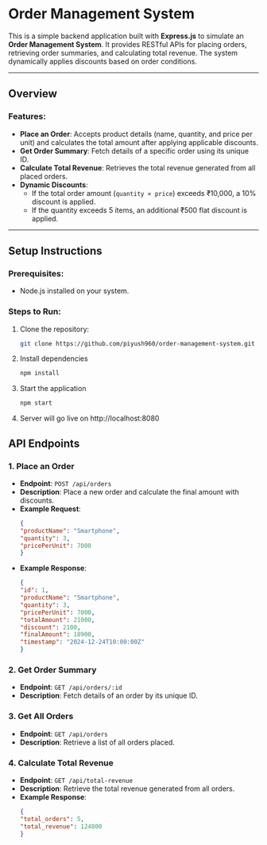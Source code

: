 # Order Management System

This is a simple backend application built with **Express.js** to simulate an **Order Management System**. It provides RESTful APIs for placing orders, retrieving order summaries, and calculating total revenue. The system dynamically applies discounts based on order conditions.

---

## Overview

### Features:
- **Place an Order**: Accepts product details (name, quantity, and price per unit) and calculates the total amount after applying applicable discounts.
- **Get Order Summary**: Fetch details of a specific order using its unique ID.
- **Calculate Total Revenue**: Retrieves the total revenue generated from all placed orders.
- **Dynamic Discounts**:
  - If the total order amount (`quantity × price`) exceeds ₹10,000, a 10% discount is applied.
  - If the quantity exceeds 5 items, an additional ₹500 flat discount is applied.

---

## Setup Instructions

### Prerequisites:
- Node.js installed on your system.

### Steps to Run:
1. Clone the repository:
   ```bash
   git clone https://github.com/piyush960/order-management-system.git
   ```
2. Install dependencies
    ```bash
    npm install
    ```
3. Start the application
    ```bash
    npm start
    ```
4. Server will go live on http://localhost:8080

## API Endpoints

### 1. **Place an Order**
- **Endpoint**: `POST /api/orders`
- **Description**: Place a new order and calculate the final amount with discounts.
- **Example Request**:
    ```json
    {
    "productName": "Smartphone",
    "quantity": 3,
    "pricePerUnit": 7000
    }
    ```
- **Example Response**:
    ```json
    {
    "id": 1,
    "productName": "Smartphone",
    "quantity": 3,
    "pricePerUnit": 7000,
    "totalAmount": 21000,
    "discount": 2100,
    "finalAmount": 18900,
    "timestamp": "2024-12-24T10:00:00Z"
    }
    ```

### 2. **Get Order Summary**
- **Endpoint**: `GET /api/orders/:id`
- **Description**: Fetch details of an order by its unique ID.

### 3. **Get All Orders**
- **Endpoint**: `GET /api/orders`
- **Description**: Retrieve a list of all orders placed.

### 4. **Calculate Total Revenue**
- **Endpoint**: `GET /api/total-revenue`
- **Description**: Retrieve the total revenue generated from all orders.
- **Example Response**:
    ```json
    {
    "total_orders": 5,
    "total_revenue": 124800
    }
    ```
